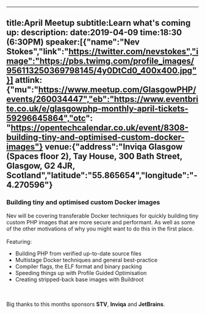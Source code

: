 ----
title:April Meetup
subtitle:Learn what's coming up:
description:
date:2019-04-09
time:18:30 (6:30PM)
speaker:[{"name":"Nev Stokes","link":"https://twitter.com/nevstokes","image":"https://pbs.twimg.com/profile_images/956113250369798145/4y0DtCd0_400x400.jpg"}]
attlink:{"mu":"https://www.meetup.com/GlasgowPHP/events/260034447","eb":"https://www.eventbrite.co.uk/e/glasgowphp-monthly-april-tickets-59296645864","otc": "https://opentechcalendar.co.uk/event/8308-building-tiny-and-optimised-custom-docker-images"}
venue:{"address":"Inviqa Glasgow (Spaces floor 2), Tay House, 300 Bath Street, Glasgow, G2 4JR, Scotland","latitude":"55.865654","longitude":"-4.270596"}
----

### Building tiny and optimised custom Docker images

Nev will be covering transferable Docker techniques for quickly building tiny custom PHP
images that are more secure and performant. As well as some of the other motivations of 
why you might want to do this in the first place.  
<br/>
Featuring:  

 - Building PHP from verified up-to-date source files
 - Multistage Docker techniques and general best-practice
 - Compiler flags, the ELF format and binary packing
 - Speeding things up with Profile Guided Optimisation
 - Creating stripped-back base images with Buildroot

<br/><br/>
Big thanks to this months sponsors **STV**, **Inviqa** and **JetBrains**. 
